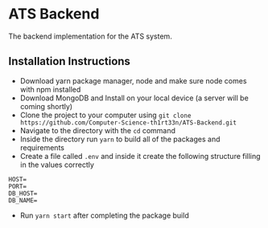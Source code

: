 # ATS Backend

The backend implementation for the ATS system.

## Installation Instructions

- Download yarn package manager, node and make sure node comes with npm installed
- Download MongoDB and Install on your local device (a server will be coming shortly)
- Clone the project to your computer using `git clone https://github.com/Computer-Science-th1rt33n/ATS-Backend.git`
- Navigate to the directory with the `cd` command
- Inside the directory run `yarn` to build all of the packages and requirements
- Create a file called `.env` and inside it create the following structure filling in the values correctly
```
HOST=
PORT=
DB_HOST=
DB_NAME=

```
- Run `yarn start` after completing the package build
